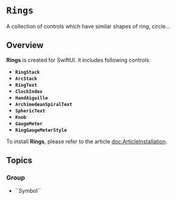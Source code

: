 # ``Rings``

A collection of controls which have similar shapes of ring, circle...

## Overview


**Rings** is created for SwiftUI. it includes following controls:

* **``RingStack``**
* **``ArcStack``**
* **``RingText``**
* **``ClockIndex``**
* **``HandAiguille``**
* **``ArchimedeanSpiralText``**
* **``SphericText``**
* **``Knob``**
* **``GaugeMeter``**
* **``RingGaugeMeterStyle``**

To install **Rings**, please refer to the article <doc:ArticleInstallation>.

## Topics

### <!--@START_MENU_TOKEN@-->Group<!--@END_MENU_TOKEN@-->

- <!--@START_MENU_TOKEN@-->``Symbol``<!--@END_MENU_TOKEN@-->
